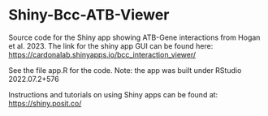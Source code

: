 # Shiny-Bcc-ATB-Viewer
Source code for the Shiny app showing ATB-Gene interactions from Hogan et al. 2023. The link for the shiny app GUI can be found here:
https://cardonalab.shinyapps.io/bcc_interaction_viewer/

See the file app.R for the code. 
Note: the app was built under RStudio 2022.07.2+576

Instructions and tutorials on using Shiny apps can be found at: https://shiny.posit.co/
